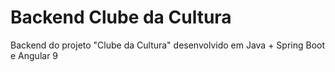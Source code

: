 # Backend Clube da Cultura
Backend do projeto "Clube da Cultura" desenvolvido em Java + Spring Boot e Angular 9 
